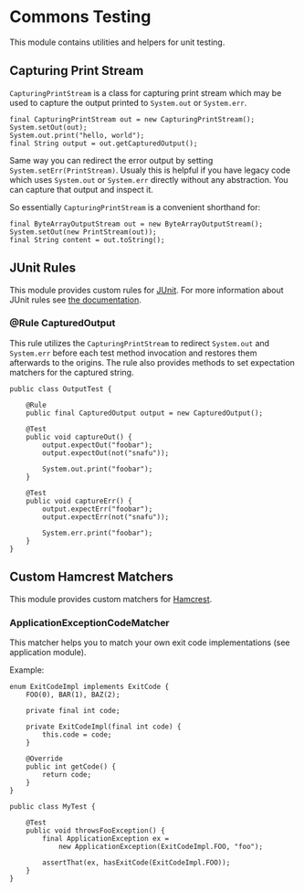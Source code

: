 # Commons Testing

This module contains utilities and helpers for unit testing.

## Capturing Print Stream

`CapturingPrintStream` is a  class for capturing print stream which  may be used
to capture the output printed to `System.out` or `System.err`.

    final CapturingPrintStream out = new CapturingPrintStream();
    System.setOut(out);
    System.out.print("hello, world");
    final String output = out.getCapturedOutput();

Same    way    you    can    redirect    the    error    output    by    setting
`System.setErr(PrintStream)`. Usualy  this is  helpful if  you have  legacy code
which uses  `System.out` or `System.err`  directly without any  abstraction. You
can capture that output and inspect it.

So essentially `CapturingPrintStream` is a convenient shorthand for:

    final ByteArrayOutputStream out = new ByteArrayOutputStream();
    System.setOut(new PrintStream(out));
    final String content = out.toString();

## JUnit Rules

This module provides custom rules for [JUnit][junit].
For more information about JUnit rules see [the documentation][junit-rules].

### @Rule CapturedOutput

This  rule  utilizes the  `CapturingPrintStream`  to  redirect `System.out`  and
`System.err` before each test method  invocation and restores them afterwards to
the origins. The rule also provides  methods to set expectation matchers for the
captured string.

    public class OutputTest {

        @Rule
        public final CapturedOutput output = new CapturedOutput();

        @Test
        public void captureOut() {
            output.expectOut("foobar");
            output.expectOut(not("snafu"));

            System.out.print("foobar");
        }

        @Test
        public void captureErr() {
            output.expectErr("foobar");
            output.expectErr(not("snafu"));

            System.err.print("foobar");
        }
    }

## Custom Hamcrest Matchers

This module provides custom matchers for [Hamcrest][hamcrest].

### ApplicationExceptionCodeMatcher

This  matcher  helps you  to  match  your  own  exit code  implementations  (see
application module).

Example:

    enum ExitCodeImpl implements ExitCode {
        FOO(0), BAR(1), BAZ(2);

        private final int code;

        private ExitCodeImpl(final int code) {
            this.code = code;
        }

        @Override
        public int getCode() {
            return code;
        }
    }

    public class MyTest {

        @Test
        public void throwsFooException() {
            final ApplicationException ex =
                new ApplicationException(ExitCodeImpl.FOO, "foo");

            assertThat(ex, hasExitCode(ExitCodeImpl.FOO));
        }
    }

[junit]:        http://junit.org/
[junit-rules]:  https://github.com/junit-team/junit/wiki/Rules
[hamcrest]:     http://hamcrest.org/JavaHamcrest/
